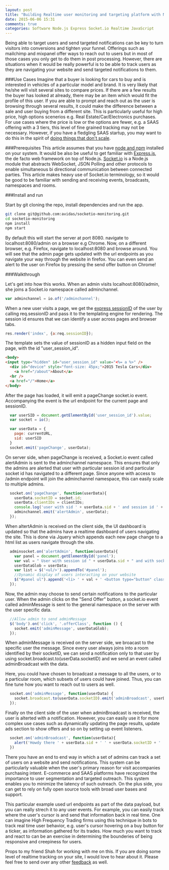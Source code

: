 ```yaml
---
layout: post
title: "Building Realtime user monitoring and targeting platform with Node, Express and Socket.io"
date: 2015-06-06 15:31
comments: true
categories: Software Node.js Express Socket.io Realtime JavaScript
---
```


Being able to target users and send targeted notifications can be key to turn visitors into conversions and tighten your funnel. Offerings such as mailchimp and mixpanel offer ways to reach out to users but in most of those cases you only get to do them in post processing. However, there are situations when it would be really powerful is to be able to track users as they are navigating your website and send targeted notifications to them.

###Use Cases
Imagine that a buyer is looking for cars to buy and is interested in vehicles of a particular model and brand. It is very likely that he/she will visit several sites to compare prices. If there are a few results the buyer has looked at already, there may be an item which would fit the profile of this user. If you are able to prompt and reach out as the user is browsing through several results, it could make the difference between a sale and user buying from a different site. This is particularly useful for high price, high options scenerios e.g. Real Estate/Car/Electronics purchases. For use cases where the price is low or the options are fewer, e.g. a SAAS offering with a 3 tiers, this level of fine grained tracking may not be necessary. However, if you have a fledgling SAAS startup, you may want to do this in the spirit of [doing things that don't scale](http://paulgraham.com/ds.html).

###Prerequisites
This article assumes that you have [node and npm](https://nodejs.org/) installed on your system. It would be also be useful to get familiar with [Express.js](http://expressjs.com/), the de facto web framework on top of Node.js. [Socket.io](http://socket.io/) is a Node.js module that abstracts WebSocket, JSON Polling and other protocols to enable simultaneous bi directional communication between connected parties. This article makes heavy use of Socket.io terminology, so it would be good to be familiar with sending and receiving events, broadcasts, namespaces and rooms.

###Install and run

Start by git cloning the repo, install dependencies and run the app.

```bash
git clone git@github.com:avidas/socketio-monitoring.git
cd socketio-monitoring
npm install
npm start
```

By default this will start the server at port 8080. navigate to localhost:8080/admin on a browser e.g Chrome. Now, on a different browser, e.g. Firefox, navigate to localhost:8080 and browse around. You will see that the admin page gets updated with the url endpoints as you navigate your way through the website in firefox. You can even send an alert to the user on Firefox by pressing the send offer button on Chrome!

###Walkthrough

Let's get into how this works. When an admin visits localhost:8080/admin, she joins a Socket.io namespace called adminchannel.

```javascript
var adminchannel = io.of('/adminchannel');
```

When a new user visits a page, we get the [express sessionID](https://github.com/expressjs/session#reqsession) of the user by calling req.sessionID and pass it to the templating engine for rendering. The session id ensures that we can identify a user across pages and browser tabs.

```javascript
res.render('index', {a:req.sessionID});
```

The template sets the value of sessionID as a hidden input field on the page, with the id "user_session_id".

```html
<body>
<input type="hidden" id="user_session_id" value="<%= a %>" />
  <div id="device" style="font-size: 45px;">2015 Tesla Cars</div>
    <a href="/about">About</a>
  <br />
  <a href="/">Home</a>
</body>
```
After the page has loaded, it will emit a pageChange socket.io event. Accompanying the event is the url endpoint for the current page and sessionID.

```javascript
  var userSID = document.getElementById('user_session_id').value;
  var socket = io();

  var userData = {
    page: currentURL,
    sid: userSID
  }
  socket.emit('pageChange', userData);
```
On server side, when pageChange is received, a Socket.io event called alertAdmin is sent to the adminchannel namespace. This ensures that only the admins are alerted that user with particular session id and particular socket id has navigated to a different page. Since anyone with access to /admin endpoint will join the adminchannel namespace, this can easily scale to multiple admins.

```javascript
  socket.on('pageChange', function(userData){
    userData.socketID = socket.id;
    userData.clientIDs = clientIDs;
    console.log('user with sid ' + userData.sid + ' and session id ' + userData.socketID + ' changed page ' + userData.page);
    adminchannel.emit('alertAdmin', userData);
  });
```

When altertAdmin is received on the client side, the UI dashboard is updated so that the admins have a realtime dashboard of users navigating the site. This is done via Jquery which appends each new page change to a html list as users navigate through the site.

```javascript
  adminsocket.on('alertAdmin', function(userData){
    var panel = document.getElementById('panel');
    var val = " User with session id " + userData.sid + " and with socket id " + userData.socketID + " has navigated to " + userData.page;
    userDataGlob = userData;
    var list = $('<ul/>').appendTo('#panel');
    //Dynamic display of users interacting on your website
    $("#panel ul").append('<li> ' + val + ' <button type="button" class="offerClass" id="' + userData.socketID + '">Send Offer</button></li>');
  });
```
Now, the admin may choose to send certain notifications to the particular user. When the admin clicks on the "Send Offer" button, a socket.io event called adminMessage is sent to the general namespace on the server with the user specific data.
```javascript
  //Allow admin to send adminMessage
  $('body').on('click', '.offerClass', function () {
    socket.emit('adminMessage', userDataGlob);
  });
```
When adminMessage is received on the server side, we broacast to the specific user the message. Since every user always joins into a room identified by their socketID, we can send a notification only to that user by using socket.broadcast.to(userData.socketID) and we send an event called adminBroadcast with the data. 

Here, you could have chosen to broadcast a message to all the users, or to a particular room, which subsets of users could have joined. Thus, you can fine tune how you want to reach out to users as well.

```javascript
  socket.on('adminMessage', function(userData) {
    socket.broadcast.to(userData.socketID).emit('adminBroadcast', userData);
  });
```

Finally on the client side of the user when adminBroadcast is received, the user is alterted with a notification. However, you can easily use it for more complex use cases such as dynamically updating the page results, update ads section to show offers and so on by setting up event listeners. 

```javascript
  socket.on('adminBroadcast', function(userData){
    alert('Howdy there ' + userData.sid + ' ' + userData.socketID + ' ' + userData.page);
  })
```

There you have an end to end way in which a set of admins can track a set of users on a website and send notifications. This system can be particularly valuable when the user's primary reason for visit accompanies purchasing intent. E-commerce and SAAS platforms have recognized the importance to user segmentation and targeted outreach. This system enables you to minimize the latency of such outreach. On the plus side, you can get to rely on fully open source tools with broad user bases and support.

This particular example used url endpoints as part of the data payload, but you can really strech it to any user events. For example, you can easily track where the user's cursor is and send that information back in real time. One can imagine High Frequency Trading firms using this technique in bots to track real time user behavior, e.g. user's cursor hovering on a buy button for a ticker, as information gathered for its trades. How much you want to track and react to can be an exercise in determining the bounderies of being responsive and creepiness for users.

Props to my friend Shah for working with me on this. If you are doing some level of realtime tracking on your site, I would love to hear about it. Please feel free to send over any other [feedback](mailto:avi@aviadas.com) as well.